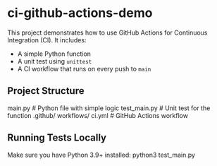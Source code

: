# ci-github-actions-demo
This project demonstrates how to use GitHub Actions for Continuous Integration (CI).
It includes:
- A simple Python function
- A unit test using `unittest`
- A CI workflow that runs on every push to `main`

## Project Structure
main.py # Python file with simple logic
test_main.py # Unit test for the function
.github/
workflows/
ci.yml # GitHub Actions workflow

## Running Tests Locally
Make sure you have Python 3.9+ installed:
python3 test_main.py
